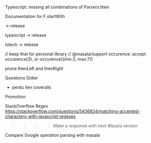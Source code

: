 Typescript: missing all combinations of Parsers.then

Documentation for F.startWith


-> release

typescript
-> release



lotech
-> release


// keep that for personal library
// @masala/support
occurence: accept occurence(3), or occurence({min:3, max:7})



prune thenLeft and thenRight

Questions Didier

- perdu lien coveralls


Promotion

StackOverflow Regex
https://stackoverflow.com/questions/5436824/matching-accented-characters-with-javascript-regexes
>>>> Make a response with next Masala version

Compare Google operation parsing with masala

